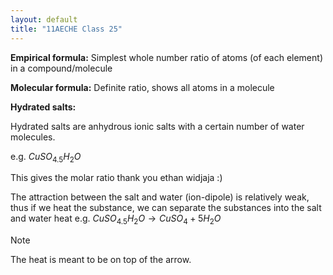 ```yaml
---
layout: default
title: "11AECHE Class 25"
---
```



**Empirical formula:** Simplest whole number ratio of atoms (of each element) in a compound/molecule

**Molecular formula:** Definite ratio, shows all atoms in a molecule

**Hydrated salts:** 

Hydrated salts are anhydrous ionic salts with a certain number of water molecules.

e.g. $CuSO_4.5H_2O$

This gives the molar ratio thank you ethan widjaja :)

The attraction between the salt and water (ion-dipole) is relatively weak, thus if we heat the substance, we can separate the substances into the salt and water
                                heat
e.g. $CuSO_4.5H_{2}O \rightarrow CuSO_{4}+ 5H_2O$

> [!NOTE]
> The heat is meant to be on top of the arrow.
